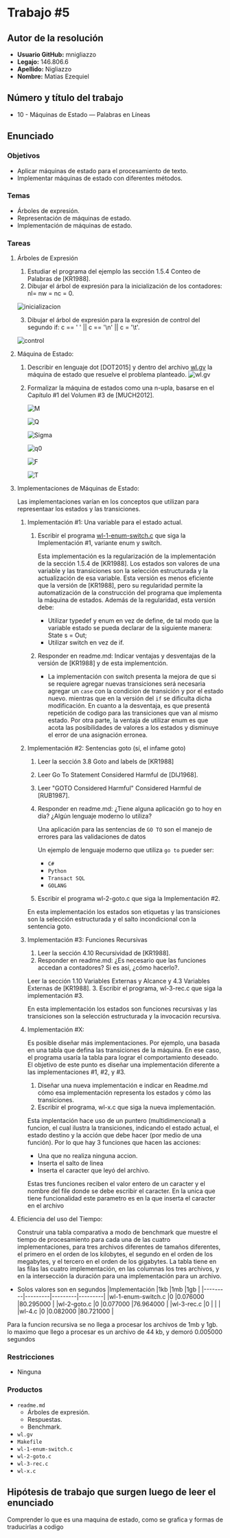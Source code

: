 # Trabajo #5

## Autor de la resolución

* **Usuario GitHub:** mnigliazzo
* **Legajo:** 146.806.6
* **Apellido:** Nigliazzo
* **Nombre:** Matias Ezequiel

## Número y título del trabajo

* 10 - Máquinas de Estado — Palabras en Líneas

## Enunciado

### Objetivos

* Aplicar máquinas de estado para el procesamiento de texto.
* Implementar máquinas de estado con diferentes métodos.

### Temas

* Árboles de expresión.
* Representación de máquinas de estado.
* Implementación de máquinas de estado.

### Tareas

1. Árboles de Expresión
   1. Estudiar el programa del ejemplo las sección 1.5.4 Conteo de Palabras de [KR1988].
   2. Dibujar el árbol de expresión para la inicialización de los contadores: nl= nw = nc = 0.

   ![inicializacion](./images/1.b.gif)

   3. Dibujar el árbol de expresión para la expresión de control del segundo if: c == ' ' || c == '\n' || c = '\t'.
   
   ![control](./images/1.c.gif)
2. Máquina de Estado:
   1. Describir en lenguaje dot [DOT2015] y dentro del archivo [wl.gv](./wl.gv) la máquina de estado que resuelve el problema planteado.
   ![wl.gv](./images/wl.gif)
   2. Formalizar la máquina de estados como una n-upla, basarse en el Capítulo #1 del Volumen #3 de [MUCH2012].
   
      ![M](./images/M.gif)

      ![Q](./images/Q.gif)

      ![Sigma](./images/Sigma.gif)

      ![q0](./images/q0.gif)
      
      ![F](./images/F.gif)
      
      ![T](./images/T.gif)

3. Implementaciones de Máquinas de Estado:

    Las implementaciones varían en los conceptos que utilizan para representaar los estados y las transiciones.
   1. Implementación #1: Una variable para el estado actual.
      1. Escribir el programa [wl-1-enum-switch.c](./wl-1-enum-switch.c) que siga la Implementación #1, variante enum y switch.

            Esta implementación es la regularización de la implementación de la sección 1.5.4 de [KR1988]. Los estados son valores de una variable y las transiciones son la selección estructurada y la actualización de esa variable. Esta versión es menos eficiente que la versión de [KR1988], pero su regularidad permite la automatización de la construcción del programa que implementa la máquina de estados. Además de la regularidad, esta versión debe:
            * Utilizar typedef y enum en vez de define, de tal modo que la variable estado se pueda declarar de la siguiente manera: State s = Out;
            * Utilizar switch en vez de if.
      2. Responder en readme.md: Indicar ventajas y desventajas de la versión de [KR1988] y de esta implementción. 

         * La implementación con switch presenta la mejora de que si se requiere agregar nuevas transiciones será necesaria agregar un `case` con la condicion de transición y por el estado nuevo. mientras que en la versión del `if` se dificulta dicha modificación. En cuanto a la desventaja, es que presentá repetición de codigo para las transiciones que van al mismo estado. Por otra parte, la ventaja de utilizar enum es que acota las posibilidades de valores a los estados y disminuye el error de una asignación erronea.
   2. Implementación #2: Sentencias goto (sí, el infame goto)
      1. Leer la sección 3.8 Goto and labels de [KR1988]
      2. Leer Go To Statement Considered Harmful de [DIJ1968].
      3. Leer "GOTO Considered Harmful" Considered Harmful de [RUB1987].
      4. Responder en readme.md: ¿Tiene alguna aplicación go to hoy en día? ¿Algún lenguaje moderno lo utiliza?

         Una aplicación para las sentencias de `GO TO` son el manejo de errores para las validaciones de datos

         Un ejemplo de lenguaje moderno que utiliza `go to` pueder ser:
         *  `C#`
         *  `Python`
         *  `Transact SQL`
         *  `GOLANG`

      5. Escribir el programa wl-2-goto.c que siga la Implementación #2.
   
        En esta implementación los estados son etiquetas y las transiciones son la selección estructurada y el salto incondicional con la sentencia goto.
   3. Implementación #3: Funciones Recursivas
      1.  Leer la sección 4.10 Recursividad de [KR1988].
      2.  Responder en readme.md: ¿Es necesario que las funciones accedan a contadores? Si es así, ¿cómo hacerlo?.
   
        Leer la sección 1.10 Variables Externas y Alcance y 4.3 Variables Externas de [KR1988].
      3. Escribir el programa, wl-3-rec.c que siga la implementación #3.
   
        En esta implementación los estados son funciones recursivas y las transiciones son la selección estructurada y la invocación recursiva. 
   4. Implementación #X:
   
        Es posible diseñar más implementaciones. Por ejemplo, una basada en una tabla que defina las transiciones de la máquina. En ese caso, el programa usaría la tabla para lograr el comportamiento deseado. El objetivo de este punto es diseñar una implementación diferente a las implementaciones #1, #2, y #3.
      1. Diseñar una nueva implementación e indicar en Readme.md cómo esa implementación representa los estados y cómo las transiciones.
      2.  Escribir el programa, wl-x.c que siga la nueva implementación. 
       
      Esta implentación hace uso de un puntero (multidimencional) a funcion, el cual ilustra la transiciones, indicando el estado actual, el estado destino y la acción que debe hacer (por medio de una función). Por lo que hay 3 funciones que hacen las acciones:
      * Una que no realiza ninguna accion.
      * Inserta el salto de linea
      * Inserta el caracter que leyó del archivo.
      
      Estas tres funciones reciben el valor entero de un caracter y el nombre del file donde se debe escribir el caracter. En la unica que tiene funcionalidad este parametro es en la que inserta el caracter en el archivo   

1. Eficiencia del uso del Tiempo:
   
    Construir una tabla comparativa a modo de benchmark que muestre el tiempo de procesamiento para cada una de las cuatro implementaciones, para tres archivos diferentes de tamaños diferentes, el primero en el orden de los kilobytes, el segundo en el orden de los megabytes, y el tercero en el orden de los gigabytes.
    La tabla tiene en las filas las cuatro implementación, en las columnas los tres archivos, y en la intersección la duración para una implementación para un archivo.

* Solos valores son en segundos
|Implementación  |1kb  |1mb  |1gb  |
|---------|---------|---------|---------|
|wl-1-enum-switch.c     |0         |0.076000         |80.295000         |
|wl-2-goto.c     |0         |0.077000         |76.964000         |
|wl-3-rec.c     |0         |         |         |
|wl-4.c     |0         |0.082000         |80.721000         |

Para la funcion recursiva se no llega a procesar los archivos de 1mb y 1gb. lo maximo que llego a procesar es un archivo de 44 kb, y demoró 0.005000 segundos


### Restricciones

* Ninguna

### Productos

* `readme.md`
  * Árboles de expresión.
  * Respuestas.
  * Benchmark.
* `wl.gv`
* `Makefile`
* `wl-1-enum-switch.c`
* `wl-2-goto.c`
* `wl-3-rec.c`
* `wl-x.c`

## Hipótesis de trabajo que surgen luego de leer el enunciado

Comprender lo que es una maquina de estado, como se grafica y formas de traducirlas a codigo

